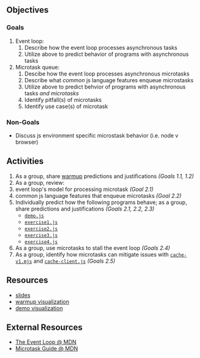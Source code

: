 ## Objectives
### Goals
1. Event loop:
   1. Describe how the event loop processes asynchronous tasks
   2. Utilize above to predict behavior of programs with asynchronous tasks 
2. Microtask queue:
   1. Descibe how the event loop processes asynchronous microtasks
   2. Describe what _common_ js language features enqueue microstasks
   3. Utilize above to predict behvior of programs with asynchronous tasks _and microtasks_
   4. Identify pitfall(s) of microtasks
   5. Identify use case(s) of microtask

### Non-Goals
 - Discuss js environment specific microstask behavior (i.e. node v browser)


## Activities
1. As a group, share [warmup](../warmup/prompt.md) predictions and justifications  _(Goals 1.1, 1.2)_
2. As a group, review: 
  1. event loop's model for processing microtask _(Goal 2.1)_
  2. common js language features that enqueue microtasks _(Goal 2.2)_
3. Individually predict how the following programs behave; as a group, share predictions and justifications _(Goals 2.1, 2.2, 2.3)_
   - [`demo.js`](./code/demo.js)
   - [`exercise1.js`](./code/exercise1.js)
   - [`exercise2.js`](./code/exercise2.js)
   - [`exercise3.js`](./code/exercise3.js)
   - [`exercise4.js`](./code/exercise4.js)
4. As a group, use microtasks to stall the event loop _(Goals 2.4)_
5. As a group, identify how microtasks can mitigate issues with [`cache-v1.mjs`](./code/cache-v1.mjs) and [`cache-client.js`](./code/cache-client.js) _(Goals 2.5)_

## Resources
- [slides](./resources/slides.pdf)
- [warmup visualization](./resources/warmup-visualization.pdf)
- [demo visualization](./resources/demo-visualization.pdf)

## External Resources
- [The Event Loop @ MDN](https://developer.mozilla.org/en-US/docs/Web/JavaScript/EventLoop)
- [Microtask Guide @ MDN](https://developer.mozilla.org/en-US/docs/Web/API/HTML_DOM_API/Microtask_guide)

